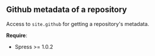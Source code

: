 ## Github metadata of a repository

Access to `site.github` for getting a repository's metadata.

**Require**:

* Spress >= 1.0.2

